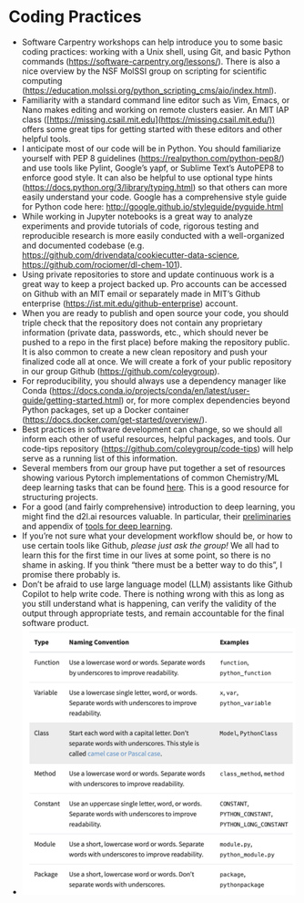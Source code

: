 # **Coding Practices** 

- Software Carpentry workshops can help introduce you to some basic coding practices: working with a Unix shell, using Git, and basic Python commands (https://software-carpentry.org/lessons/). There is also a nice overview by the NSF MolSSI group on scripting for scientific computing (https://education.molssi.org/python_scripting_cms/aio/index.html).
- Familiarity with a standard command line editor such as Vim, Emacs, or Nano makes editing and working on remote clusters easier. An MIT IAP class ([https://missing.csail.mit.edu](https://missing.csail.mit.edu/)) offers some great tips for getting started with these editors and other helpful tools.
- I anticipate most of our code will be in Python. You should familiarize yourself with PEP 8 guidelines (https://realpython.com/python-pep8/) and use tools like Pylint, Google’s yapf, or Sublime Text’s AutoPEP8 to enforce good style. It can also be helpful to use optional type hints (https://docs.python.org/3/library/typing.html) so that others can more easily understand your code. Google has a comprehensive style guide for Python code here: http://google.github.io/styleguide/pyguide.html
- While working in Jupyter notebooks is a great way to analyze experiments and provide tutorials of code, rigorous testing and reproducible research is more easily conducted with a well-organized and documented codebase (e.g. https://github.com/drivendata/cookiecutter-data-science, https://github.com/rociomer/dl-chem-101). 
- Using private repositories to store and update continuous work is a great way to keep a project backed up. Pro accounts can be accessed on Github with an MIT email or separately made in MIT’s Github enterprise (https://ist.mit.edu/github-enterprise) account. 
- When you are ready to publish and open source your code, you should triple check that the repository does not contain any proprietary information (private data, passwords, etc., which should never be pushed to a repo in the first place) before making the repository public. It is also common to create a new clean repository and push your finalized code all at once. We will create a fork of your public repository in our group Github (https://github.com/coleygroup).
- For reproducibility, you should always use a dependency manager like Conda (https://docs.conda.io/projects/conda/en/latest/user-guide/getting-started.html) or, for more complex dependencies beyond Python packages, set up a Docker container (https://docs.docker.com/get-started/overview/). 
- Best practices in software development can change, so we should all inform each other of useful resources, helpful packages, and tools. Our code-tips repository (https://github.com/coleygroup/code-tips) will help serve as a running list of this information.
- Several members from our group have put together a set of resources showing various Pytorch implementations of common Chemistry/ML deep learning tasks that can be found [here](https://github.com/rociomer/dl-chem-101). This is a good resource for structuring projects.
- For a good (and fairly comprehensive) introduction to deep learning, you might find the d2l.ai resources valuable. In particular, their [preliminaries](https://d2l.ai/chapter_preliminaries/index.html) and appendix of [tools for deep learning](https://d2l.ai/chapter_appendix-tools-for-deep-learning/index.html).
- If you’re not sure what your development workflow should be, or how to use certain tools like Github, *please just ask the group!* We all had to learn this for the first time in our lives at some point, so there is no shame in asking. If you think “there must be a better way to do this”, I promise there probably is.
- Don’t be afraid to use large language model (LLM) assistants like Github Copilot to help write code. There is nothing wrong with this as long as you still understand what is happening, can verify the validity of the output through appropriate tests, and remain accountable for the final software product. 
- ![image-20250109155642184](assets/image-20250109155642184.png)